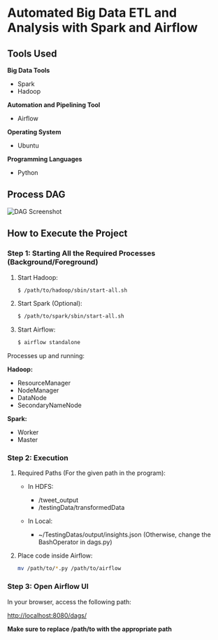 # Automated Big Data ETL and Analysis with Spark and Airflow

## Tools Used

**Big Data Tools**
- Spark
- Hadoop

**Automation and Pipelining Tool**
- Airflow

**Operating System**
- Ubuntu

**Programming Languages**
- Python

## Process DAG
![DAG Screenshot](https://github.com/AshikJenly/Automated-BigData-ETL-and-Analysis-with-Spark-and-Airflow/assets/116492348/a7677477-5b7d-4f97-91aa-657bdf1fbfad)

## How to Execute the Project

### Step 1: Starting All the Required Processes (Background/Foreground)

1. Start Hadoop:
    ```bash
    $ /path/to/hadoop/sbin/start-all.sh
    ```

2. Start Spark (Optional):
    ```bash
    $ /path/to/spark/sbin/start-all.sh
    ```

3. Start Airflow:
    ```bash
    $ airflow standalone
    ```

Processes up and running:

**Hadoop:**
- ResourceManager
- NodeManager
- DataNode
- SecondaryNameNode

**Spark:**
- Worker
- Master

### Step 2: Execution

1. Required Paths (For the given path in the program):

   - In HDFS:
     - /tweet_output
     - /testingData/transformedData

   - In Local:
     - ~/TestingDatas/output/insights.json (Otherwise, change the BashOperator in dags.py)

2. Place code inside Airflow:
   ```bash
   mv /path/to/*.py /path/to/airflow
   ```

### Step 3: Open Airflow UI

In your browser, access the following path:

[http://localhost:8080/dags/](http://localhost:8080/dags/)

**Make sure to replace /path/to with the appropriate path**


